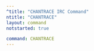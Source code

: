 ```yaml
---
^title: "CHANTRACE IRC Command"
ntitle: "CHANTRACE"
layout: command
notstarted: true

command: CHANTRACE
---
```

